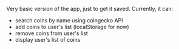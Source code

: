 Very basic version of the app, just to get it saved.
Currently, it can:

-   search coins by name using coingecko API
-   add coins to user's list (localStorage for now)
-   remove coins from user's list
-   display user's list of coins
